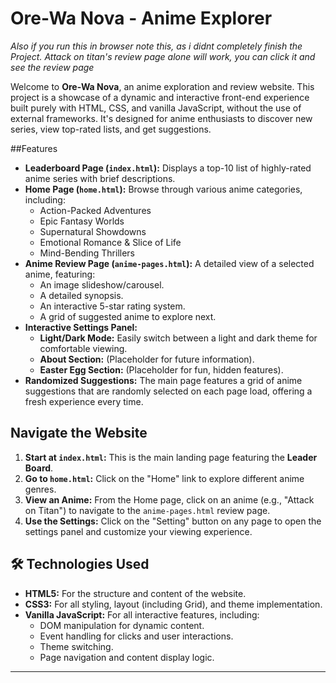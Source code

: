 # Ore-Wa Nova - Anime Explorer

*Also if you run this in browser note this, as i didnt completely finish the Project. Attack on titan's review page alone will work, you can click it and see the review page*

Welcome to **Ore-Wa Nova**, an anime exploration and review website. 
This project is a showcase of a dynamic and interactive front-end experience built purely with HTML, CSS, and vanilla JavaScript, without the use of external frameworks. 
It's designed for anime enthusiasts to discover new series, view top-rated lists, and get suggestions.

##Features

* **Leaderboard Page (`index.html`):** Displays a top-10 list of highly-rated anime series with brief descriptions.
* **Home Page (`home.html`):** Browse through various anime categories, including:
    * Action-Packed Adventures
    * Epic Fantasy Worlds
    * Supernatural Showdowns
    * Emotional Romance & Slice of Life
    * Mind-Bending Thrillers
* **Anime Review Page (`anime-pages.html`):** A detailed view of a selected anime, featuring:
    * An image slideshow/carousel.
    * A detailed synopsis.
    * An interactive 5-star rating system.
    * A grid of suggested anime to explore next.
* **Interactive Settings Panel:**
    * **Light/Dark Mode:** Easily switch between a light and dark theme for comfortable viewing.
    * **About Section:** (Placeholder for future information).
    * **Easter Egg Section:** (Placeholder for fun, hidden features).
* **Randomized Suggestions:** The main page features a grid of anime suggestions that are randomly selected on each page load, offering a fresh experience every time.

##  Navigate the Website

1.  **Start at `index.html`:** This is the main landing page featuring the **Leader Board**.
2.  **Go to `home.html`:** Click on the "Home" link to explore different anime genres.
3.  **View an Anime:** From the Home page, click on an anime (e.g., "Attack on Titan") to navigate to the `anime-pages.html` review page.
4.  **Use the Settings:** Click on the "Setting" button on any page to open the settings panel and customize your viewing experience.

## 🛠️ Technologies Used

* **HTML5:** For the structure and content of the website.
* **CSS3:** For all styling, layout (including Grid), and theme implementation.
* **Vanilla JavaScript:** For all interactive features, including:
    * DOM manipulation for dynamic content.
    * Event handling for clicks and user interactions.
    * Theme switching.
    * Page navigation and content display logic.

---

